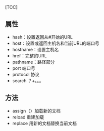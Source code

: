 [TOC]

## 属性

* hash：设置返回从#开始的URL
* host：设置或返回主机名和当前URL的端口号
* hostname：设置主机名
* href：完整的URL
* pathname：路径部分
* port 端口号
* protocol 协议
* search ？+。。。

## 方法

* assign（）加载新的文档
* reload 重建加载
* replace 用新的文档替换当前文档
